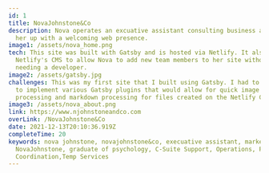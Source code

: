 ```yaml
---
id: 1
title: NovaJohnstone&Co
description: Nova operates an excuative assistant consulting business and I set
  her up with a welcoming web presence.
image1: /assets/nova_home.png
tech: This site was built with Gatsby and is hosted via Netlify. It also uses
  Netlify's CMS to allow Nova to add new team members to her site without
  needing a developer.
image2: /assets/gatsby.jpg
challenges: This was my first site that I built using Gatsby. I had to learn how
  to implement various Gatsby plugins that would allow for quick image
  processing and markdown processing for files created on the Netlify CMS.
image3: /assets/nova_about.png
link: https://www.njohnstoneandco.com
overLink: /NovaJohnstone&Co
date: 2021-12-13T20:10:36.919Z
completeTime: 20
keywords: nova johnstone, novajohnstone&co, execuative assistant, marketing,
  NovaJohnstone, graduate of psychology, C-Suite Support, Operations, Project
  Coordination,Temp Services
---
```

